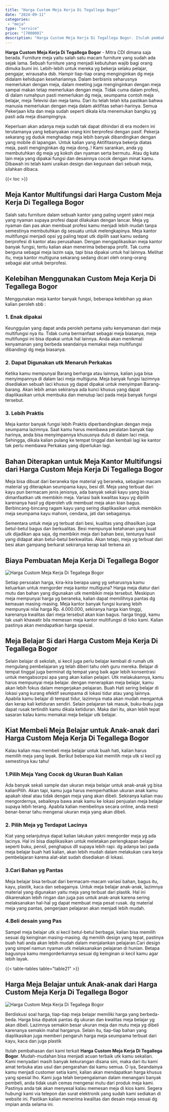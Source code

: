 ```yaml
---
title: "Harga Custom Meja Kerja Di Tegallega Bogor"
date: "2024-09-11"
categories:
 - "meja"
type: "service"
price: "[700000]"
description: "Harga Custom Meja Kerja Di Tegallega Bogor. Itulah pembahasan dari kami terkait **Harga Custom Meja Kerja Di Tegallega Bogor**. Mudah-mudahan bisa menjadi ac..."
---
```


**Harga Custom Meja Kerja Di Tegallega Bogor** - Mitra CDI dimana saja berada. Furniture meja yaitu salah satu macam furniture yang sudah ada sejak lama. Sebuah furniture yang menjadi kebutuhan wajib bagi orang dimuka bumi ini. Lebih-lebih untuk mereka yg bekerja selaku pelajar, pengajar, wirausaha dsb. Hampir tiap-tiap orang menginginkan dg meja didalam kehidupan kesehariannya. Dalam berbisnis seharusnya memerlukan dengan meja, dalam meeting juga menginginkan dengan meja sampai makan tetap memerlukan dengan meja. Tidak cuma dalam profesi, di dalam rumahpun pasti memerlukan dg meja, seumpama contoh meja belajar, meja Televisi dan meja tamu. Dari itu telah telah kita pastikan bahwa manusia memerlukan dengan meja dalam aktifitas sehari-harinya. Semua Pekerjaan kita dan meja sudah seperti dikala kita menemukan bangku yg pasti ada meja disampingnya.

Keperluan akan adanya meja sudah tak dapat dihindari di era modern ini terutamanya yang kebanyakan orang kini berprofesi dengan pasif. Pekerja sekarang yg duduk menghadap meja lebih banyak dibandingkan dengan yang mobile di lapangan. Untuk kalian yang Aktifitasnya bekerja diatas meja, pasti menginginkan dg meja dong..! Kami sarankan, anda yg membutuhkan dg meja yg kokoh dan nyaman serta bermutu. Atau dg kata lain meja yang dipakai fungsi dan desainnya cocok dengan minat kamu. Dibawah ini telah kami uraikan design dan kegunaan dari sebuah meja, silahkan dibaca.

{{< toc >}}

## Meja Kantor Multifungsi dari Harga Custom Meja Kerja Di Tegallega Bogor

Salah satu furniture dalam sebuah kantor yang paling urgent yakni meja yang nyaman supaya profesi dapat dilakukan dengan lancar. Meja yg nyaman dan pas akan membuat profesi kamu menjadi lebih mudah tanpa semestinya membutuhkan dg sesuatu untuk melengkapinya. Meja kantor multifungsi menjadi opsi yg paling tepat utk dipilih saat kamu sedang berprofesi di kantor atau perusahaan. Dengan mengaplikasikan meja kantor banyak fungsi, tentu kalian akan menerima beberapa profit. Tak cuma berguna sebagai meja lazim saja, tapi bisa dipakai untuk hal lainnya. Melihat itu, meja kantor multiguna sekarang sedang dicari oleh orang-orang sebagai alat untuk berprofesi.

## Kelebihan Menggunakan Custom Meja Kerja Di Tegallega Bogor

Menggunakan meja kantor banyak fungsi, beberapa kelebihan yg akan kalian peroleh sbb :

### 1\. Enak dipakai

Keunggulan yang dapat anda peroleh pertama yaitu kenyamanan dari meja multifungsi nya itu. Tidak cuma bermanfaat sebagai meja biasanya, meja multifungsi ini bisa dipakai untuk hal lainnya. Anda akan menikmati kenyamanan yang berbeda seandainya memakai meja multifungsi dibandingi dg meja biasanya.

### 2\. Dapat Digunakan utk Menaruh Perkakas

Ketika kamu mempunyai Barang berharga atau lainnya, kalian juga bisa menyimpannya di dalam laci meja multiguna. Meja banyak fungsi lazimnya disediakan sebuah laci khusus yg dapat dipakai untuk menyimpan Barang-barang. Akan lebih aman sekiranya ada kunci khusus yang dapat diaplikasikan untuk membuka dan menutup laci pada meja banyak fungsi tersebut.

### 3\. Lebih Praktis

Meja kantor banyak fungsi lebih Praktis diperbandingkan dengan meja seumpama lazimnya. Saat kamu harus membawa peralatan banyak tiap harinya, anda bisa menyimpannya khususnya dulu di dalam laci meja. Sehingga, dikala kalian pulang ke tempat tinggal dan kembali lagi ke kantor tak perlu membawa Perkakas yang diperlukan lagi.

## Bahan Diterapkan untuk Meja Kantor Multifungsi dari Harga Custom Meja Kerja Di Tegallega Bogor

Meja bisa dibuat dari beraneka tipe material yg beraneka, sebagian macam material yg diterapkan seumpama kayu, besi dll. Meja yang terbuat dari kayu pun bermacam jenis jenisnya, ada banyak sekali kayu yang bisa dimanfaatkan utk membikin meja. Variasi baik kwalitas kayu yg dipilih karenanya hasil yg diperoleh utk membuat meja akan kian bagus. Berbincang-bincang ragam kayu yang sering diaplikasikan untuk membikin meja seumpama kayu mahoni, cendana, jati dan sebagainya.

Sementara untuk meja yg terbuat dari besi, kualitas yang dihasilkan juga betul-betul bagus dan berkualitas. Besi mempunyai ketahanan yang kuat utk dijadikan apa saja, dg membikin meja dari bahan besi, tentunya hasil yang didapat akan betul-betul berkwalitas. Akan tetapi, meja yg terbuat dari besi akan gampang berkarat sekiranya kerap kali terkena air.

## Biaya Pembuatan Meja Kerja Di Tegallega Bogor

![Harga Custom Meja Kerja Di Tegallega Bogor](/images/meja/meja-dewasa-007.jpg)

Setiap persoalan harga, kira-kira berapa uang yg seharusnya kamu keluarkan untuk mengorder meja kantor multiguna? Harga meja diatur dari mutu dan bahan yang digunakan utk membikin meja tersebut. Meskipun meja mempunyai harga yg beraneka, kalian dapat memilihnya pantas dg kemauan masing-masing. Meja kantor banyak fungsi kurang lebih mempunyai nilai harga Rp. 4.000.000, sekiranya harga kian tinggi, karenanya kwalitas dari meja tersebut akan kian bagus. harga tinggi, kamu tak usah khawatir bila memesan meja kantor multifungsi di toko kami. Kalian pastinya akan mendapatkan harga spesial.

## Meja Belajar Si dari Harga Custom Meja Kerja Di Tegallega Bogor

Selain belajar di sekolah, si kecil juga perlu belajar kembali di rumah utk mengulang pembelajaran yg telah diberi tahu oleh guru mereka. Belajar di tempat tinggal juga berminat dg tempat yang baik agar lebih konsentrasi untuk mengabsorpsi apa yang akan kalian pelajari. Utk melakukannya, kamu harus mempunyai meja belajar. dengan menerapkan meja belajar, kamu akan lebih fokus dalam mengerjakan pelajaran. Buah Hati sering belajar di lokasi yang kurang efektif seumpama di lokasi tidur atau yang lainnya. Apabila kamu belajar di tempat tidur, lazimnya mata akan mudah mengantuk dan kerap kali ketiduran sendiri. Selain pelajaran tak masuk, buku-buku juga dapat rusak tertindih kamu dikala ketiduran. Maka dari itu, akan lebih tepat sasaran kalau kamu memakai meja belajar utk belajar.

## Kiat Membeli Meja Belajar untuk Anak-anak dari Harga Custom Meja Kerja Di Tegallega Bogor

Kalau kalian mau membeli meja belajar untuk buah hati, kalian harus memilih meja yang layak. Berikut beberapa kiat memilih meja utk si kecil yg semestinya kau tahu!

### 1.Pilih Meja Yang Cocok dg Ukuran Buah Kalian

Ada banyak sekali sample dan ukuran meja belajar untuk anak-anak yg bisa kalianPilih. Akan tapi, kamu juga harus memperhatikan ukuran anak kamu apakah ideal atau tidak dengan meja yang akan dibeli. Sekiranya kalian mau mengordernya, sebaiknya bawa anak kamu ke lokasi penjualan meja belajar supaya lebih terang. Apabila kalian membelinya secara online, anda mesti benar-benar tahu mengenai ukuran meja yang akan dibeli.

### 2\. Pilih Meja yg Terdapat Lacinya

Kiat yang selanjutnya dapat kalian lakukan yakni mengorder meja yg ada lacinya. Hal ini bisa diaplikasikan untuk meletakan perlengkapan belajar seperti buku, pensil, penghapus dll supaya lebih rapi. dg adanya laci pada meja belajar buah hati kalian, akan lebih mudah dalam melakukan cara kerja pembelajaran karena alat-alat sudah disediakan di lokasi.

### 3.Cari Bahan yg Pantas

Meja belajar bisa terbuat dari bermacam-macam variasi bahan, bagus itu, kayu, plastik, kaca dan sebagainya. Untuk meja belajar anak-anak, lazimnya material yang digunakan yaitu meja yang terbuat dari plastik. Hal ini dikarenakan lebih ringan dan juga pas untuk anak-anak karena sering melaksanakan hal-hal yg dapat membuat meja pesat rusak. dg material meja yang pantas, pengerjaan pelajaran akan menjadi lebih mudah.

### 4.Beli desain yang Pas

Sampel meja belajar utk si kecil betul-betul berbagai, kalian bisa memilih sesuai dg keinginan masing-masing. dg memilih design yang tepat, pastinya buah hati anda akan lebih mudah dalam menjalankan pelajaran.Cari design yang simpel namun nyaman utk melaksanakan pelajaran di hunian. Betapa bagusnya kamu mengorderkannya sesuai dg keinginan si kecil kamu agar lebih layak.

{{< table-tables table="table21" >}}

## Harga Meja Belajar untuk Anak-anak dari Harga Custom Meja Kerja Di Tegallega Bogor

![Harga Custom Meja Kerja Di Tegallega Bogor](/images/meja/meja-anak-008.jpg)

Berdiskusi soal harga, tiap-tiap meja belajar memiliki harga yang berbeda-beda. Harga bisa dipatok pantas dg ukuran dan kwalitas meja belajar yg akan dibeli. Lazimnya semakin besar ukuran meja dan mutu meja yg dibeli karenanya semakin mahal harganya. Selain itu, tiap-tiap bahan yang diaplikasikan juga memberi pengaruh harga meja seumpama terbuat dari kayu, kaca dan juga plastik

Itulah pembahasan dari kami terkait **Harga Custom Meja Kerja Di Tegallega Bogor**. Mudah-mudahan bisa menjadi acuan terbaik utk kamu sekalian. Kami menyadari masih banyak kekurangan disana sini, maka dari itu kami amat terbuka atas usul dan pengarahan dai kamu semua. O iya, Seandainya kamu menjadi customer setia kami, kalian akan mendapatkan harga khusus yang spesial lho. Kami juga telah berpengalaman dalam menangani banyak pembeli, anda tidak usah cemas mengenai mutu dari produk meja kami. Pastinya anda tak akan menyesal kalau memesan meja di kios kami. Segera hubungi kami via telepon dan surat elektronik yang sudah kami sediakan di website ini. Pastikan kalian menerima kwalitas dan desain meja sesuai dg impian anda selama ini.
